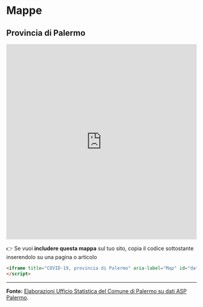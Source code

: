 # Mappe

## Provincia di Palermo

<iframe title="COVID-19, provincia di Palermo" aria-label="Map" id="datawrapper-chart-Ed389" src="https://datawrapper.dwcdn.net/Ed389/" scrolling="no" frameborder="0" style="width: 0; min-width: 100% !important; border: none;" height="516"></iframe><script type="text/javascript">!function(){"use strict";window.addEventListener("message",(function(a){if(void 0!==a.data["datawrapper-height"])for(var e in a.data["datawrapper-height"]){var t=document.getElementById("datawrapper-chart-"+e)||document.querySelector("iframe[src*='"+e+"']");t&&(t.style.height=a.data["datawrapper-height"][e]+"px")}}))}();
</script>

👉 Se vuoi **includere questa mappa** sul tuo sito, copia il codice sottostante inserendolo su una pagina o articolo

```html
<iframe title="COVID-19, provincia di Palermo" aria-label="Map" id="datawrapper-chart-Ed389" src="https://datawrapper.dwcdn.net/Ed389/" scrolling="no" frameborder="0" style="width: 0; min-width: 100% !important; border: none;" height="516"></iframe><script type="text/javascript">!function(){"use strict";window.addEventListener("message",(function(a){if(void 0!==a.data["datawrapper-height"])for(var e in a.data["datawrapper-height"]){var t=document.getElementById("datawrapper-chart-"+e)||document.querySelector("iframe[src*='"+e+"']");t&&(t.style.height=a.data["datawrapper-height"][e]+"px")}}))}();
</script>
```

---

**Fonte:** [Elaborazioni Ufficio Statistica del Comune di Palermo su dati ASP Palermo](https://www.comune.palermo.it/statistica.php?sel=9&per=2020).
